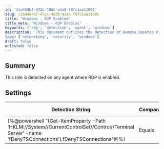 ```yaml
---
id: '2aa464bf-472c-48db-a3a8-f8fc1aa11091'
slug: /2aa464bf-472c-48db-a3a8-f8fc1aa11091
title: 'Windows - RDP Enabled'
title_meta: 'Windows - RDP Enabled'
keywords: ['rdp', 'detection', 'agent', 'windows']
description: 'This document outlines the detection of Remote Desktop Protocol (RDP) enabled on agents. It provides the detection string, comparator, result, and applicable operating systems for effective monitoring and management.'
tags: ['networking', 'security', 'windows']
draft: false
unlisted: false
---
```


## Summary

This role is detected on any agent where RDP is enabled.

## Settings

| Detection String                                                                                     | Comparator | Result | Applicable OS |
|------------------------------------------------------------------------------------------------------|------------|--------|----------------|
| \{%@powershell "(Get-ItemProperty -Path 'HKLM://System//CurrentControlSet//Control//Terminal Server' -name 'fDenyTSConnections').fDenyTSConnections"@%} | Equals     | 0      | Windows        |


